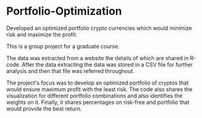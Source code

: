 # Portfolio-Optimization
Developed an optimized portfolio crypto currencies which would minimize risk and maximize the profit.

This is a group project for a graduate course.

The data was extracted from a website the details of which are shared in R-code.
After the data extracting the data was stored in a CSV file for further analysis and then that file was referred throughout.

The project's focus was to develop an optimized portfolio of cryptos that would ensure maximum profit with the least risk.
The code also shares the visualization for different portfolio combinations and also identifies the weights on it.
Finally, it shares percentages on risk-free and portfolio that would provide the best return.
